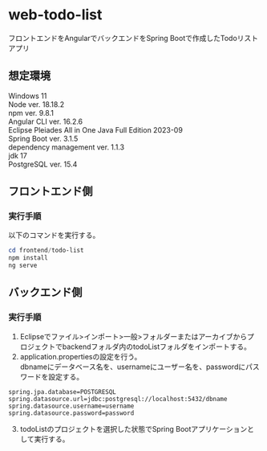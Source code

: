 # web-todo-list
フロントエンドをAngularでバックエンドをSpring Bootで作成したTodoリストアプリ

## 想定環境
Windows 11  
Node ver. 18.18.2  
npm ver. 9.8.1  
Angular CLI ver. 16.2.6  
Eclipse Pleiades All in One Java Full Edition 2023-09  
Spring Boot ver. 3.1.5  
dependency management ver. 1.1.3  
jdk 17  
PostgreSQL ver. 15.4  

## フロントエンド側
### 実行手順

以下のコマンドを実行する。

```powershell
cd frontend/todo-list
npm install
ng serve
```

## バックエンド側
### 実行手順

1. Eclipseでファイル>インポート>一般>フォルダーまたはアーカイブからプロジェクトでbackendフォルダ内のtodoListフォルダをインポートする。
2. application.propertiesの設定を行う。  
dbnameにデータベース名を、usernameにユーザー名を、passwordにパスワードを設定する。
```
spring.jpa.database=POSTGRESQL
spring.datasource.url=jdbc:postgresql://localhost:5432/dbname
spring.datasource.username=username
spring.datasource.password=password
```
3. todoListのプロジェクトを選択した状態でSpring Bootアプリケーションとして実行する。


